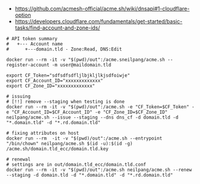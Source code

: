 
* https://github.com/acmesh-official/acme.sh/wiki/dnsapi#1-cloudflare-option
* https://developers.cloudflare.com/fundamentals/get-started/basic-tasks/find-account-and-zone-ids/

```shell
# API token summary
#   +--- Account name
#      +---domain.tld - Zone:Read, DNS:Edit

docker run --rm -it -v "$(pwd)/out":/acme.sneilpang/acme.sh --register-account -m user@maildomain.tld

export CF_Token="sdfsdfsdfljlbjkljlkjsdfoiwje"
export CF_Account_ID="xxxxxxxxxxxxx"
export CF_Zone_ID="xxxxxxxxxxxxx"

# issuing
# [!!] remove --staging when testing is done
docker run --rm -it -v "$(pwd)/out":/acme.sh -e "CF_Token=$CF_Token" -e "CF_Account_ID=$CF_Account_ID" -e "CF_Zone_ID=$CF_Zone_ID" neilpang/acme.sh --issue --staging --dns dns_cf -d domain.tld -d "*.domain.tld" -d "*.rd.domain.tld"

# fixing attributes on host
docker run --rm  -it -v "$(pwd)/out":/acme.sh --entrypoint "/bin/chown" neilpang/acme.sh $(id -u):$(id -g) /acme.sh/domain.tld_ecc/domain.tld.key

# renewal
# settings are in out/domain.tld_ecc/domain.tld.conf
docker run --rm -it -v "$(pwd)/out":/acme.sh neilpang/acme.sh --renew --staging -d domain.tld -d "*.domain.tld" -d "*.rd.domain.tld"
```
